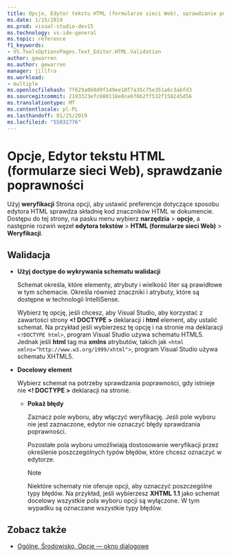 ```yaml
---
title: Opcje, Edytor tekstu HTML (formularze sieci Web), sprawdzanie poprawności
ms.date: 1/15/2019
ms.prod: visual-studio-dev15
ms.technology: vs-ide-general
ms.topic: reference
f1_keywords:
- VS.ToolsOptionsPages.Text_Editor.HTML.Validation
author: gewarren
ms.author: gewarren
manager: jillfra
ms.workload:
- multiple
ms.openlocfilehash: 7f629a0b8d9f149ee10f7a35c75e351a6c3abfd3
ms.sourcegitcommit: 2193323efc608118e0ce6f6b2ff532f158245d56
ms.translationtype: MT
ms.contentlocale: pl-PL
ms.lasthandoff: 01/25/2019
ms.locfileid: "55031776"
---
```

# <a name="options-text-editor-html-web-forms-validation"></a>Opcje, Edytor tekstu HTML (formularze sieci Web), sprawdzanie poprawności

Użyj **weryfikacji** Strona opcji, aby ustawić preferencje dotyczące sposobu edytora HTML sprawdza składnię kod znaczników HTML w dokumencie. Dostępu do tej strony, na pasku menu wybierz **narzędzia** > **opcje**, a następnie rozwiń węzeł **edytora tekstów** > **HTML (formularze sieci Web)**   >  **Weryfikacji**.

## <a name="validation"></a>Walidacja

- **Użyj doctype do wykrywania schematu walidacji**

   Schemat określa, które elementy, atrybuty i wielkość liter są prawidłowe w tym schemacie. Określa również znaczniki i atrybuty, które są dostępne w technologii IntelliSense.

   Wybierz tę opcję, jeśli chcesz, aby Visual Studio, aby korzystać z zawartości strony **<! DOCTYPE >** deklaracji i **html** element, aby ustalić schemat. Na przykład jeśli wybierzesz tę opcję i na stronie ma deklaracji `<!DOCTYPE html>`, program Visual Studio używa schematu HTML5. Jednak jeśli **html** tag ma **xmlns** atrybutów, takich jak `<html xmlns="http://www.w3.org/1999/xhtml">`, program Visual Studio używa schematu XHTML5.

- **Docelowy element**

   Wybierz schemat na potrzeby sprawdzania poprawności, gdy istnieje nie **<! DOCTYPE >** deklaracji na stronie.

  - **Pokaż błędy**

     Zaznacz pole wyboru, aby włączyć weryfikację. Jeśli pole wyboru nie jest zaznaczone, edytor nie oznaczyć błędy sprawdzania poprawności.

     Pozostałe pola wyboru umożliwiają dostosowanie weryfikacji przez określenie poszczególnych typów błędów, które chcesz oznaczyć w edytorze.

     > [!NOTE]
     > Niektóre schematy nie oferuje opcji, aby oznaczyć poszczególne typy błędów. Na przykład, jeśli wybierzesz **XHTML 1.1** jako schemat docelowy wszystkie pola wyboru opcji są wyłączone. W tym wypadku są oznaczane wszystkie typy błędów.

## <a name="see-also"></a>Zobacz także

- [Ogólne, Środowisko, Opcje — okno dialogowe](../../ide/reference/general-environment-options-dialog-box.md)